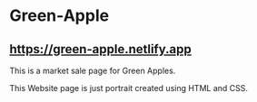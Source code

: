 # Green-Apple
## https://green-apple.netlify.app
This is a market sale page for Green Apples. 

This Website page is just portrait created using HTML and CSS.
